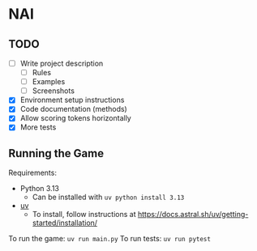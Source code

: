 # NAI

## TODO

- [ ] Write project description
  - [ ] Rules
  - [ ] Examples
  - [ ] Screenshots
- [x] Environment setup instructions
- [x] Code documentation (methods)
- [x] Allow scoring tokens horizontally
- [x] More tests

## Running the Game

Requirements:
- Python 3.13
  - Can be installed with `uv python install 3.13`
- [uv](https://docs.astral.sh/uv/)
  - To install, follow instructions at https://docs.astral.sh/uv/getting-started/installation/

To run the game: `uv run main.py`
To run tests: `uv run pytest`

